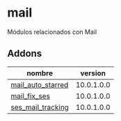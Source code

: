 mail
=========
Módulos relacionados con Mail


Addons
----------------
nombre | version
--- | ---
[mail_auto_starred](mail_auto_starred/) | 10.0.1.0.0
[mail_fix_ses](mail_fix_ses/) | 10.0.1.0.0
[ses_mail_tracking](ses_mail_tracking/) | 10.0.1.0.0
